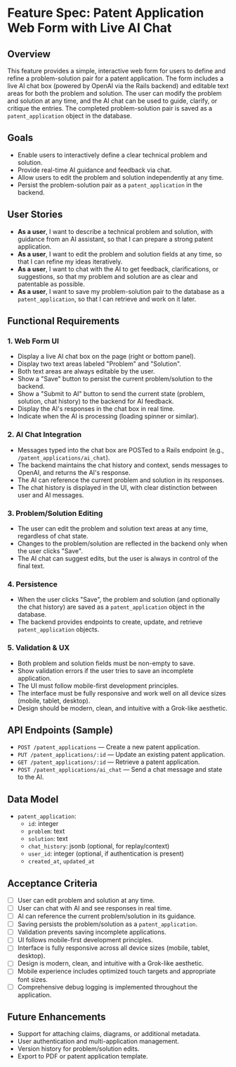 # Feature Spec: Patent Application Web Form with Live AI Chat

## Overview
This feature provides a simple, interactive web form for users to define and refine a problem-solution pair for a patent application. The form includes a live AI chat box (powered by OpenAI via the Rails backend) and editable text areas for both the problem and solution. The user can modify the problem and solution at any time, and the AI chat can be used to guide, clarify, or critique the entries. The completed problem-solution pair is saved as a `patent_application` object in the database.

## Goals
- Enable users to interactively define a clear technical problem and solution.
- Provide real-time AI guidance and feedback via chat.
- Allow users to edit the problem and solution independently at any time.
- Persist the problem-solution pair as a `patent_application` in the backend.

## User Stories
- **As a user**, I want to describe a technical problem and solution, with guidance from an AI assistant, so that I can prepare a strong patent application.
- **As a user**, I want to edit the problem and solution fields at any time, so that I can refine my ideas iteratively.
- **As a user**, I want to chat with the AI to get feedback, clarifications, or suggestions, so that my problem and solution are as clear and patentable as possible.
- **As a user**, I want to save my problem-solution pair to the database as a `patent_application`, so that I can retrieve and work on it later.

## Functional Requirements

### 1. Web Form UI
- Display a live AI chat box on the page (right or bottom panel).
- Display two text areas labeled "Problem" and "Solution".
- Both text areas are always editable by the user.
- Show a "Save" button to persist the current problem/solution to the backend.
- Show a "Submit to AI" button to send the current state (problem, solution, chat history) to the backend for AI feedback.
- Display the AI's responses in the chat box in real time.
- Indicate when the AI is processing (loading spinner or similar).

### 2. AI Chat Integration
- Messages typed into the chat box are POSTed to a Rails endpoint (e.g., `/patent_applications/ai_chat`).
- The backend maintains the chat history and context, sends messages to OpenAI, and returns the AI's response.
- The AI can reference the current problem and solution in its responses.
- The chat history is displayed in the UI, with clear distinction between user and AI messages.

### 3. Problem/Solution Editing
- The user can edit the problem and solution text areas at any time, regardless of chat state.
- Changes to the problem/solution are reflected in the backend only when the user clicks "Save".
- The AI chat can suggest edits, but the user is always in control of the final text.

### 4. Persistence
- When the user clicks "Save", the problem and solution (and optionally the chat history) are saved as a `patent_application` object in the database.
- The backend provides endpoints to create, update, and retrieve `patent_application` objects.

### 5. Validation & UX
- Both problem and solution fields must be non-empty to save.
- Show validation errors if the user tries to save an incomplete application.
- The UI must follow mobile-first development principles.
- The interface must be fully responsive and work well on all device sizes (mobile, tablet, desktop).
- Design should be modern, clean, and intuitive with a Grok-like aesthetic.

## API Endpoints (Sample)
- `POST /patent_applications` — Create a new patent application.
- `PUT /patent_applications/:id` — Update an existing patent application.
- `GET /patent_applications/:id` — Retrieve a patent application.
- `POST /patent_applications/ai_chat` — Send a chat message and state to the AI.

## Data Model
- `patent_application`:
  - `id`: integer
  - `problem`: text
  - `solution`: text
  - `chat_history`: jsonb (optional, for replay/context)
  - `user_id`: integer (optional, if authentication is present)
  - `created_at`, `updated_at`

## Acceptance Criteria
- [ ] User can edit problem and solution at any time.
- [ ] User can chat with AI and see responses in real time.
- [ ] AI can reference the current problem/solution in its guidance.
- [ ] Saving persists the problem/solution as a `patent_application`.
- [ ] Validation prevents saving incomplete applications.
- [ ] UI follows mobile-first development principles.
- [ ] Interface is fully responsive across all device sizes (mobile, tablet, desktop).
- [ ] Design is modern, clean, and intuitive with a Grok-like aesthetic.
- [ ] Mobile experience includes optimized touch targets and appropriate font sizes.
- [ ] Comprehensive debug logging is implemented throughout the application.

## Future Enhancements
- Support for attaching claims, diagrams, or additional metadata.
- User authentication and multi-application management.
- Version history for problem/solution edits.
- Export to PDF or patent application template.

